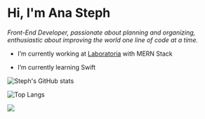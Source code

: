 # Hi, I'm Ana Steph

_Front-End Developer, passionate about planning and organizing, enthusiastic about improving the world one line of code at a time._


- I’m currently working at [Laboratoria](https://github.com/Laboratoria) with MERN Stack

- I’m currently learning Swift


![Steph's GitHub stats](https://github-readme-stats.vercel.app/api?username=stephsalazar&count_private=true&show_icons=true&theme=dracula)

![Top Langs](https://github-readme-stats.vercel.app/api/top-langs/?username=stephsalazar&hide=css&layout=compact)

[![](https://github.com/WaylonWalker/WaylonWalker/blob/main/icon/linkedin.png?raw=true)](https://www.linkedin.com/in/ana-stephany-salazar/)

